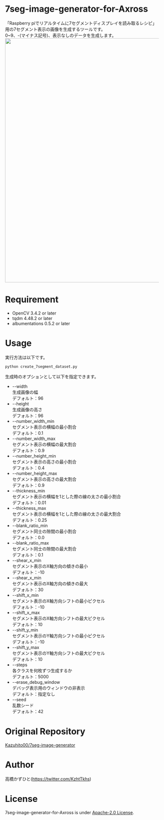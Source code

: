 # 7seg-image-generator-for-Axross
「Raspberry piでリアルタイムに7セグメントディスプレイを読み取るレシピ」用の7セグメント表示の画像を生成するツールです。<br>
0~9、-(マイナス記号)、表示なしのデータを生成します。<br>
<img src="https://user-images.githubusercontent.com/37477845/118855777-24ec9880-b911-11eb-9d82-888b53a2010e.png" width="800px">

# Requirement 
* OpenCV 3.4.2 or later
* tqdm 4.48.2 or later
* albumentations 0.5.2 or later

# Usage
実行方法は以下です。
```bash
python create_7segment_dataset.py
```
生成時のオプションとして以下を指定できます。
* --width<br>
生成画像の幅<br>
デフォルト：96
* --height<br>
生成画像の高さ<br>
デフォルト：96
* --number_width_min<br>
セグメント表示の横幅の最小割合<br>
デフォルト：0.1
* --number_width_max<br>
セグメント表示の横幅の最大割合<br>
デフォルト：0.9
* --number_height_min<br>
セグメント表示の高さの最小割合<br>
デフォルト：0.4
* --number_height_max<br>
セグメント表示の高さの最大割合<br>
デフォルト：0.9
* --thickness_min<br>
セグメント表示の横幅を1とした際の線の太さの最小割合<br>
デフォルト：0.01
* --thickness_max<br>
セグメント表示の横幅を1とした際の線の太さの最大割合<br>
デフォルト：0.25
* --blank_ratio_min<br>
セグメント同士の隙間の最小割合<br>
デフォルト：0.0
* --blank_ratio_max<br>
セグメント同士の隙間の最大割合<br>
デフォルト：0.1
* --shear_x_min<br>
セグメント表示のX軸方向の傾きの最小<br>
デフォルト：-10
* --shear_x_min<br>
セグメント表示のX軸方向の傾きの最大<br>
デフォルト：30
* --shift_x_min<br>
セグメント表示のX軸方向シフトの最小ピクセル<br>
デフォルト：-10
* --shift_x_max<br>
セグメント表示のX軸方向シフトの最大ピクセル<br>
デフォルト：10
* --shift_y_min<br>
セグメント表示のY軸方向シフトの最小ピクセル<br>
デフォルト：-10
* --shift_y_max<br>
セグメント表示のY軸方向シフトの最大ピクセル<br>
デフォルト：10
* --steps<br>
各クラスを何枚ずつ生成するか<br>
デフォルト：5000
* --erase_debug_window<br>
デバッグ表示用のウィンドウの非表示<br>
デフォルト：指定なし
* --seed<br>
乱数シード<br>
デフォルト：42

# Original Repository
[Kazuhito00/7seg-image-generator](https://github.com/Kazuhito00/7seg-image-generator)

# Author
高橋かずひと(https://twitter.com/KzhtTkhs)
 
# License 
7seg-image-generator-for-Axross is under [Apache-2.0 License](LICENSE).

